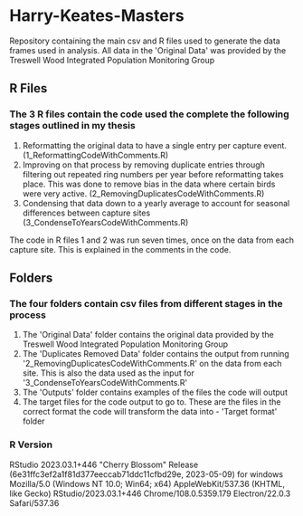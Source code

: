 # Harry-Keates-Masters
Repository containing the main csv and R files used to generate the data frames used in analysis. All data in the 'Original Data' was provided by the Treswell Wood Integrated Population Monitoring Group

## R Files
### The 3 R files contain the code used the complete the following stages outlined in my thesis
1. Reformatting the original data to have a single entry per capture event. (1_ReformattingCodeWithComments.R)
2. Improving on that process by removing duplicate entries through filtering out repeated ring numbers per year before reformatting takes place. This was done to remove bias in the data where certain birds were very active. (2_RemovingDuplicatesCodeWithComments.R)
3. Condensing that data down to a yearly average to account for seasonal differences between capture sites (3_CondenseToYearsCodeWithComments.R)

The code in R files 1 and 2 was run seven times, once on the data from each capture site. This is explained in the comments in the code.

## Folders
### The four folders contain csv files from different stages in the process
1. The 'Original Data' folder contains the original data provided by the Treswell Wood Integrated Population Monitoring Group
2. The 'Duplicates Removed Data' folder contains the output from running '2_RemovingDuplicatesCodeWithComments.R' on the data from each site. This is also the data used as the input for '3_CondenseToYearsCodeWithComments.R'
3. The 'Outputs' folder contains examples of the files the code will output
4. The target files for the code output to go to. These are the files in the correct format the code will transform the data into - 'Target format' folder



### R Version
RStudio 2023.03.1+446 "Cherry Blossom" Release (6e31ffc3ef2a1f81d377eeccab71ddc11cfbd29e, 2023-05-09) for windows
Mozilla/5.0 (Windows NT 10.0; Win64; x64) AppleWebKit/537.36 (KHTML, like Gecko) RStudio/2023.03.1+446 Chrome/108.0.5359.179 Electron/22.0.3 Safari/537.36
